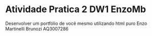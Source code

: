 # Atividade Pratica 2 DW1 EnzoMb
Desenvolver um portfólio de você mesmo utilizando html puro
Enzo Martinelli Brunozi AQ3007286
